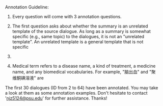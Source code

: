 Annotation Guideline:
1. Every question will come with 3 annotation questions.
2. The first question asks about whether the summary is an unrelated template of the source dialogue. As long as a summary is somewhat specific (e.g., same topic) to the dialogues, it is not an "unrelated template". An unrelated template is a general template that is not specific


3. 
5. Medical term refers to a disease name, a kind of treatment, a medicine name, and any biomedical vocabularies. For example, "脑出血" and "聚维酮碘溶液" are 

The first 30 dialogues (ID from 2 to 64) have been annotated. You may take a look at them as some annotation examples. Don't hesitate to contact 'njz5124@psu.edu' for further assistance. Thanks!
